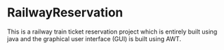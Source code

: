 # RailwayReservation
This is a railway train ticket reservation project which is entirely built using java and the graphical user interface (GUI) is built using AWT. 
